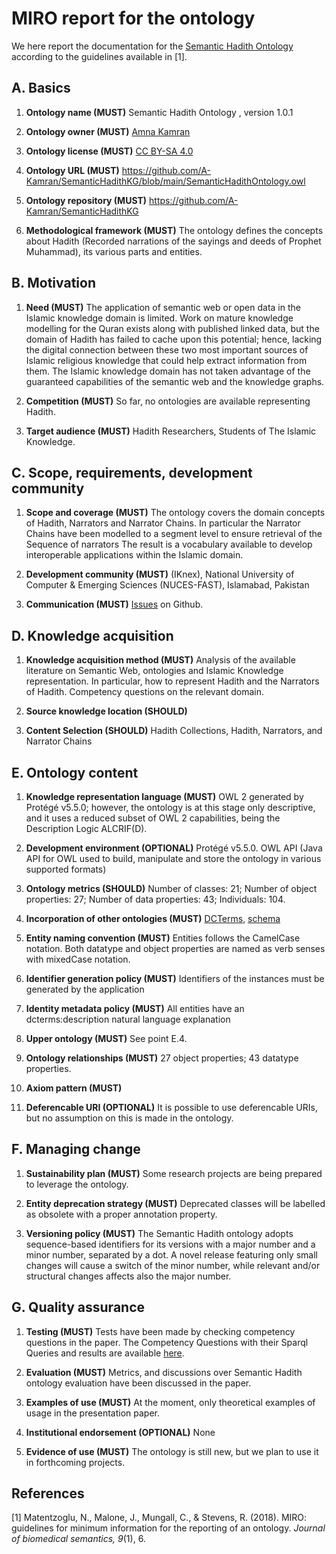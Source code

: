 # MIRO report for the  ontology
We here report the documentation for the [Semantic Hadith Ontology](https://github.com/A-Kamran/SemanticHadithKG/blob/main/SemanticHadithOntology.owl) according to the guidelines available in [1].

## A. Basics
1. **Ontology name (MUST)**
Semantic Hadith Ontology , version 1.0.1

2. **Ontology owner (MUST)**
[Amna Kamran](https://github.com/A-Kamran)

3. **Ontology license (MUST)**
[CC BY-SA 4.0](https://creativecommons.org/licenses/by-sa/4.0/)

4. **Ontology URL (MUST)**
<https://github.com/A-Kamran/SemanticHadithKG/blob/main/SemanticHadithOntology.owl>

5. **Ontology repository (MUST)**
<https://github.com/A-Kamran/SemanticHadithKG>

6. **Methodological framework (MUST)**
The ontology defines the concepts about Hadith (Recorded narrations of the sayings and deeds of Prophet Muhammad), its various parts and entities.

## B. Motivation
1. **Need (MUST)**
The application of semantic web or open data in the Islamic knowledge domain is limited. Work on mature knowledge modelling for the Quran exists along with published linked data, but the domain of Hadith has failed to cache upon this potential; hence, lacking the digital connection between these two most important sources of Islamic religious knowledge that could help extract information from them. The Islamic knowledge domain has not taken advantage of the guaranteed capabilities of the semantic web and the knowledge graphs. 

2. **Competition (MUST)**
So far, no ontologies are available representing Hadith.

3. **Target audience (MUST)**
Hadith Researchers, Students of The Islamic Knowledge. 

## C. Scope, requirements, development community
1. **Scope and coverage (MUST)**
The ontology covers the domain concepts of Hadith, Narrators and Narrator Chains. In particular the Narrator Chains have been modelled to a segment level to ensure retrieval of the Sequence of narrators
The result is a vocabulary available to develop interoperable applications within the Islamic domain.

2. **Development community (MUST)**
 (IKnex),
 National University of Computer & Emerging Sciences (NUCES-FAST), Islamabad, Pakistan

3. **Communication (MUST)** [Issues](https://github.com/A-Kamran/SemanticHadithKG/issues) on Github.

## D. Knowledge acquisition
1. **Knowledge acquisition method (MUST)**
Analysis of the available literature on Semantic Web, ontologies and Islamic Knowledge representation. In particular, how to represent Hadith and the Narrators of Hadith. Competency questions on the relevant domain.

2. **Source knowledge location (SHOULD)** 

3. **Content Selection (SHOULD)** 
Hadith Collections, Hadith, Narrators, and  Narrator Chains

## E. Ontology content
1. **Knowledge representation language (MUST)**
OWL 2 generated by Protégé v5.5.0; however, the ontology is at this stage only descriptive, and
it uses a reduced subset of OWL 2 capabilities, being the Description Logic ALCRIF(D).

2. **Development environment (OPTIONAL)**
Protégé v5.5.0.
OWL API  (Java API for OWL used to build, manipulate and store the ontology in various supported formats)

3. **Ontology metrics (SHOULD)**
Number of classes: 21; 
Number of object properties: 27; 
Number of data properties: 43;
Individuals: 104.

4. **Incorporation of other ontologies (MUST)**
[DCTerms](<http://purl.org/dc/terms>), [schema](<http://schema.org>)

5. **Entity naming convention (MUST)** 
Entities follows the CamelCase notation. Both datatype and object properties are named as verb senses with mixedCase notation.

6. **Identifier generation policy (MUST)**
Identifiers of the instances must be generated by the application

7. **Identity metadata policy (MUST)**
All entities have an dcterms:description natural language explanation

8. **Upper ontology (MUST)** 
See point E.4.

9. **Ontology relationships (MUST)**
27 object properties; 43 datatype properties.

10. **Axiom pattern (MUST)**
<!-- 
158 axioms included (of which 68 logical axioms, 40 declaration axioms, 12 SubClassOf, 6 EquivalentClasses, 1 DisjointClasses, 6 hidden GCI, 5 InverseObjectProperties, 2 FunctionalObjectProperties, 1 Inverse Functional, 4 Asymmetric Object Properties, 4 Irreflexive, 11 ObjectPropertyDomain and Range, 3 Functional DataProperty, 4 DP domain and range, 50 annotation assertions)
 -->

11. **Deferencable URI (OPTIONAL)** 
It is possible to use deferencable URIs, but no assumption on this is made in the ontology.

## F. Managing change
1. **Sustainability plan (MUST)**
Some research projects are being prepared to leverage the ontology.

2. **Entity deprecation strategy (MUST)**
Deprecated classes will be labelled as obsolete with a proper annotation property.

3. **Versioning policy (MUST)**
The Semantic Hadith ontology adopts sequence-based identifiers for its versions with a major number and a minor number, separated by a dot. A novel release featuring only small changes will cause a switch of the minor number, while relevant and/or structural changes affects also the major number.

## G. Quality assurance
1. **Testing (MUST)**
Tests have been made by checking competency questions in the paper. The Competency Questions with their Sparql Queries and results are available [here](https://github.com/A-Kamran/SemanticHadithKG/blob/main/Competency%20Questions%20and%20SPARQL%20Queries.md).

2. **Evaluation (MUST)**
Metrics, and discussions over Semantic Hadith ontology evaluation have been discussed in the paper.

3. **Examples of use (MUST)**
At the moment, only theoretical examples of usage in the presentation paper.

4. **Institutional endorsement (OPTIONAL)**
None

5. **Evidence of use (MUST)**
The ontology is still new, but we plan to use it in forthcoming projects.

## References
[1] Matentzoglu, N., Malone, J., Mungall, C., & Stevens, R. (2018). MIRO: guidelines for minimum information for the reporting of an ontology. _Journal of biomedical semantics, 9_(1), 6.
